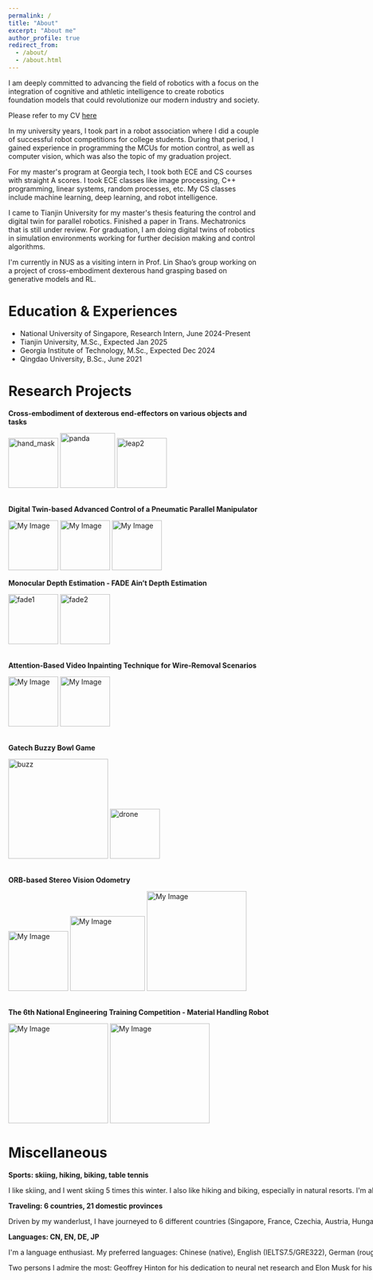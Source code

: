 ```yaml
---
permalink: /
title: "About"
excerpt: "About me"
author_profile: true
redirect_from: 
  - /about/
  - /about.html
---
```


I am deeply committed to advancing the field of robotics with a focus on the integration of cognitive and athletic intelligence to create robotics foundation models that could revolutionize our modern industry and society.

Please refer to my CV [here](http://DavidLXu.github.io/files/Lixin_EN_Resume.pdf)

In my university years, I took part in a robot association where I did a couple of successful robot competitions for college students. During that period, I gained experience in programming the MCUs for motion control, as well as computer vision, which was also the topic of my graduation project.

For my master's program at Georgia tech, I took both ECE and CS courses with straight A scores. I took ECE classes like image processing, C++ programming, linear systems, random processes, etc. My CS classes include machine learning, deep learning, and robot intelligence. <!--Multiple class projects laid a solid foundation for me to carry on my research in robotics.-->

I came to Tianjin University for my master's thesis featuring the control and digital twin for parallel robotics. Finished a paper in Trans. Mechatronics that is still under review. For graduation, I am doing digital twins of robotics in simulation environments working for further decision making and control algorithms.

I'm currently in NUS as a visiting intern in Prof. Lin Shao’s group working on a project of cross-embodiment dexterous hand grasping based on generative models and RL.

Education & Experiences
===
* National University of Singapore, Research Intern, June 2024-Present
* Tianjin University, M.Sc., Expected Jan 2025
* Georgia Institute of Technology, M.Sc., Expected Dec 2024
* Qingdao University, B.Sc., June 2021


Research Projects
===

**Cross-embodiment of dexterous end-effectors on various objects and tasks**

<div style="white-space: nowrap;">
  <img src="http://DavidLXu.github.io/images/hand_mask.png" alt="hand_mask" title="hand_mask" width="100" />
    <img src="http://DavidLXu.github.io/images/panda.gif" alt="panda" title="panda" width="110"/>
  <img src="http://DavidLXu.github.io/images/leap.png" alt="leap2" title="leap2" width="100" />
   
</div>

<br>

**Digital Twin-based Advanced Control of a Pneumatic Parallel Manipulator**

<div style="white-space: nowrap;">
    <img src="http://DavidLXu.github.io/images/bio-photo.jpg" alt="My Image" title="My Image Title" width="100"/>
    <img src="http://DavidLXu.github.io/images/bio-photo.jpg" alt="My Image" title="My Image Title" width="100"/>
    <img src="http://DavidLXu.github.io/images/bio-photo.jpg" alt="My Image" title="My Image Title" width="100"/>

<br>

**Monocular Depth Estimation - FADE Ain’t Depth Estimation**

<div style="white-space: nowrap;">
    <img src="http://DavidLXu.github.io/images/fade1.png" alt="fade1" title="fade1.png" width="100" />
    <img src="http://DavidLXu.github.io/images/fade2.png" alt="fade2" title="fade2" width="100" />
</div>



<br>

**Attention-Based Video Inpainting Technique for Wire-Removal Scenarios**

<div style="white-space: nowrap;">
    <img src="http://DavidLXu.github.io/images/6258.png" alt="My Image" title="My Image Title" width="100"/>
    <img src="http://DavidLXu.github.io/images/model.png" alt="My Image" title="My Image Title" width="100"/>
</div>

<br>

**Gatech Buzzy Bowl Game**

<div style="white-space: nowrap;">
    <img src="http://DavidLXu.github.io/images/buzz.png" alt="buzz" title="buzz" width="200" />
    <img src="http://DavidLXu.github.io/images/drone.png" alt="drone" title="drone" width="100" />
</div>

<br>

**ORB-based Stereo Vision Odometry**

<div style="white-space: nowrap;">
    <img src="http://DavidLXu.github.io/images/pyvo1.png" alt="My Image" title="My Image Title" width="120"/>
    <img src="http://DavidLXu.github.io/images/pyvo2.png" alt="My Image" title="My Image Title" width="150"/>
    <img src="http://DavidLXu.github.io/images/pyvo3.png" alt="My Image" title="My Image Title" width="200"/>
</div>

<br>

<!-- **Universal Village**

<div style="white-space: nowrap;">
    <img src="http://DavidLXu.github.io/images/bio-photo.jpg" alt="My Image" title="My Image Title" width="100"/>
    <img src="http://DavidLXu.github.io/images/bio-photo.jpg" alt="My Image" title="My Image Title" width="100"/>
    <img src="http://DavidLXu.github.io/images/bio-photo.jpg" alt="My Image" title="My Image Title" width="100"/>
</div>

<br> -->


**The 6th National Engineering Training Competition - Material Handling Robot**

<div style="white-space: nowrap;">
    <img src="http://DavidLXu.github.io/images/robot1.gif" alt="My Image" title="My Image Title" width="200"/>
    <img src="http://DavidLXu.github.io/images/robot2.gif" alt="My Image" title="My Image Title" width="200"/>
</div>

Miscellaneous
===

**Sports: skiing, hiking, biking, table tennis**

I like skiing, and I went skiing 5 times this winter. I also like hiking and biking, especially in natural resorts. I'm also a table tennis player from a very young age.

**Traveling: 6 countries, 21 domestic provinces**

Driven by my wanderlust, I have journeyed to 6 different countries (Singapore, France, Czechia, Austria, Hungary) and 21 provinces in China.

**Languages: CN, EN, DE, JP**

I'm a language enthusiast. My preferred languages: Chinese (native), English (IELTS7.5/GRE322), German (roughly B1), Japanese (roughly N4), and Cantonese (beginner).


Two persons I admire the most:  Geoffrey Hinton for his dedication to neural net research and Elon Musk for his aspiration and enthusiasm.

<!--
Projects and Competitions
===
* College Robots Contest of Shandong Province, “Firefighting robot”, Second Prize, October 2019
* Shandong Innovation Competition of Electromechanical Products, “Automatic board inserting machine”, Second Prize, August 2019
* Summer program of Charles University in Prague, Czech Republic, July-August 2019
* The 6th National Undergraduate Engineering Training Integration Ability Competition, Special Prize, June 2019
* The 6th Shandong Undergraduate Engineering Training Integration Ability Competition, First Prize, April 2019
* Designing the material handling robot, January-June 2019,
* Qingdao University Electronic Design Contest, “Smart alarming system”, First Prize, November 2018
* The 2018 University Physics Competition, Silver Medal, November 10-12, 2018
* College Robots Contest of Shandong Province, “Biped robot”, Second Prize, October 2018
* National Computer Rank Examination, Band II, Outstanding, March 2018

Scholarships
===
* National Scholarship, Qingdao University, October 2019.
* First Class Scholarship, Qingdao University, October 2019.
* First Class Scholarship, Qingdao University, April 2019.
* President Scholarship, Qingdao University, November 2018.
* First Class Scholarship, Qingdao University, October 2018.
* First Class Scholarship, Qingdao University, April 2018.

Honors
===
* National Scholarship, Qingdao University, October 2019.
* Excellent League Leader, Qingdao University, April 2020.
* Model Student, Qingdao University, November 2019.
* Excellent League Leader, Qingdao University, May 2019.
* Model Student, Qingdao University, December 2018.
* Excellent League Member, Qingdao University, May 2018.
-->
